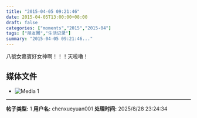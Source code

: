 ```yaml
---
title: "2015-04-05 09:21:46"
date: 2015-04-05T13:00:00+08:00
draft: false
categories: ["moments","2015","2015-04"]
tags: ["朋友圈","生活记录"]
summary: "2015-04-05 09:21:46..."
---
```


八號女嘉賓好女神啊！！！天啦嚕！

## 媒体文件

- ![Media 1](/Moments/photos/2015-04-05/201504050921460.jpg)

---

**帖子类型:** 1
**用户名:** chenxueyuan001
**处理时间:** 2025/8/28 23:24:34